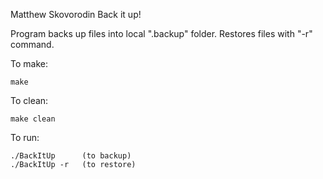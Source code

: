 Matthew Skovorodin
Back it up!

Program backs up files into local ".backup" folder. Restores files with "-r" command.

To make:

    make

To clean:

    make clean

To run:

    ./BackItUp      (to backup)
    ./BackItUp -r   (to restore)
